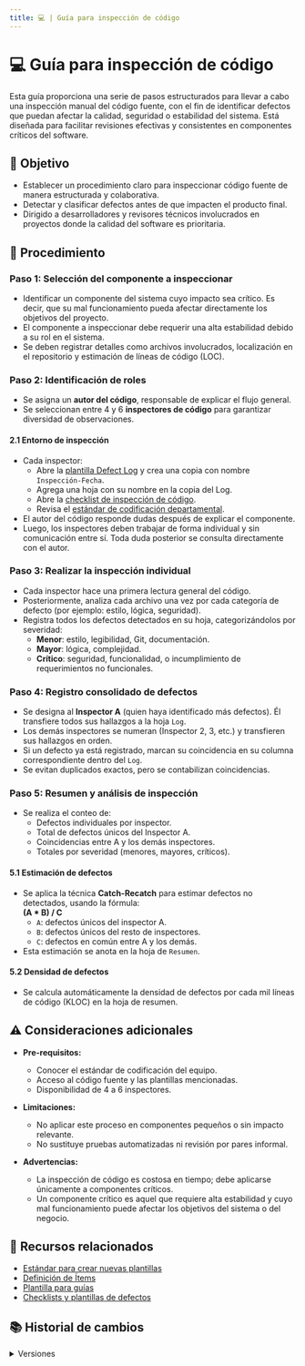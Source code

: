 ```yaml
---
title: 💻 | Guía para inspección de código
---
```


# 💻 Guía para inspección de código

Esta guía proporciona una serie de pasos estructurados para llevar a cabo una inspección manual del código fuente, con el fin de identificar defectos que puedan afectar la calidad, seguridad o estabilidad del sistema. Está diseñada para facilitar revisiones efectivas y consistentes en componentes críticos del software.

## 🎯 Objetivo

- Establecer un procedimiento claro para inspeccionar código fuente de manera estructurada y colaborativa.
- Detectar y clasificar defectos antes de que impacten el producto final.
- Dirigido a desarrolladores y revisores técnicos involucrados en proyectos donde la calidad del software es prioritaria.

## 📝 Procedimiento

### Paso 1: Selección del componente a inspeccionar

- Identificar un componente del sistema cuyo impacto sea crítico. Es decir, que su mal funcionamiento pueda afectar directamente los objetivos del proyecto.
- El componente a inspeccionar debe requerir una alta estabilidad debido a su rol en el sistema.
- Se deben registrar detalles como archivos involucrados, localización en el repositorio y estimación de líneas de código (LOC).

### Paso 2: Identificación de roles

- Se asigna un **autor del código**, responsable de explicar el flujo general.
- Se seleccionan entre 4 y 6 **inspectores de código** para garantizar diversidad de observaciones.

#### 2.1 Entorno de inspección

- Cada inspector:
  - Abre la [plantilla Defect Log](https://docs.google.com/spreadsheets/d/1GwKcoKU2H5aKZJyG1p9df5Mvue4CNbyBMvIjGhjbyxg/edit?usp=sharing) y crea una copia con nombre `Inspección-Fecha`.
  - Agrega una hoja con su nombre en la copia del Log.
  - Abre la [checklist de inspección de código](https://docs.google.com/document/d/1ItP965B7cFppIUX3RPXg_ZuUiYZzSuGs1b5bMw2-ZpQ/edit?tab=t.0#heading=h.fhau7kjl46pa).
  - Revisa el [estándar de codificación departamental](../standards/estandar-codificacion.md).
- El autor del código responde dudas después de explicar el componente.
- Luego, los inspectores deben trabajar de forma individual y sin comunicación entre sí. Toda duda posterior se consulta directamente con el autor.

### Paso 3: Realizar la inspección individual

- Cada inspector hace una primera lectura general del código.
- Posteriormente, analiza cada archivo una vez por cada categoría de defecto (por ejemplo: estilo, lógica, seguridad).
- Registra todos los defectos detectados en su hoja, categorizándolos por severidad:
  - **Menor**: estilo, legibilidad, Git, documentación.
  - **Mayor**: lógica, complejidad.
  - **Crítico**: seguridad, funcionalidad, o incumplimiento de requerimientos no funcionales.

### Paso 4: Registro consolidado de defectos

- Se designa al **Inspector A** (quien haya identificado más defectos). Él transfiere todos sus hallazgos a la hoja `Log`.
- Los demás inspectores se numeran (Inspector 2, 3, etc.) y transfieren sus hallazgos en orden.
- Si un defecto ya está registrado, marcan su coincidencia en su columna correspondiente dentro del `Log`.
- Se evitan duplicados exactos, pero se contabilizan coincidencias.

### Paso 5: Resumen y análisis de inspección

- Se realiza el conteo de:
  - Defectos individuales por inspector.
  - Total de defectos únicos del Inspector A.
  - Coincidencias entre A y los demás inspectores.
  - Totales por severidad (menores, mayores, críticos).

#### 5.1 Estimación de defectos

- Se aplica la técnica **Catch-Recatch** para estimar defectos no detectados, usando la fórmula:  
  **(A * B) / C**
  - `A`: defectos únicos del inspector A.
  - `B`: defectos únicos del resto de inspectores.
  - `C`: defectos en común entre A y los demás.
- Esta estimación se anota en la hoja de `Resumen`.

#### 5.2 Densidad de defectos

- Se calcula automáticamente la densidad de defectos por cada mil líneas de código (KLOC) en la hoja de resumen.

## ⚠️ Consideraciones adicionales

- **Pre-requisitos:**
  - Conocer el estándar de codificación del equipo.
  - Acceso al código fuente y las plantillas mencionadas.
  - Disponibilidad de 4 a 6 inspectores.

- **Limitaciones:**
  - No aplicar este proceso en componentes pequeños o sin impacto relevante.
  - No sustituye pruebas automatizadas ni revisión por pares informal.

- **Advertencias:**
  - La inspección de código es costosa en tiempo; debe aplicarse únicamente a componentes críticos.
  - Un componente crítico es aquel que requiere alta estabilidad y cuyo mal funcionamiento puede afectar los objetivos del sistema o del negocio.

## 📎 Recursos relacionados

- [Estándar para crear nuevas plantillas](/docs/next/standards/estandar-plantillas)
- [Definición de Ítems](/docs/next/procesos/PR2-definicion-items)
- [Plantilla para guías](/docs/next/plantillas/plantilla-guias)
- [Checklists y plantillas de defectos](https://docs.google.com/spreadsheets/d/1GwKcoKU2H5aKZJyG1p9df5Mvue4CNbyBMvIjGhjbyxg/edit?usp=sharing)

## 📚 Historial de cambios

<details>
  <summary>Versiones</summary>
| **Versión** | **Descripción**                            | **Fecha**     | **Colaborador**       |
|-------------|--------------------------------------------|---------------|------------------------|
| **1.0.0**   | Creación de la guía de inspección de código | 15/05/2025    | Ian Julián Estrada Castro <br/> Galo Alejandro del Río Viggiano <br/> Mauricio Angiano Juárez <br/> Emiliano Valdivia Lara |
| **1.0.1**   | Modificación de estilo de la guía de inspección de código | 28/05/2025    | Angel Mauricio Ramírez Herrera |
</details>
